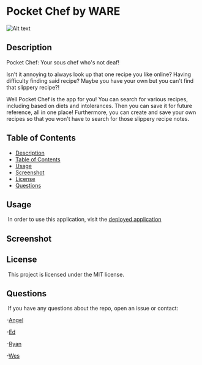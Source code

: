 # Pocket Chef by WARE

![Alt text](https://img.shields.io/badge/License-MIT-brightgreen "MIT")

## Description

​Pocket Chef: Your sous chef who's not deaf!

Isn't it annoying to always look up that one recipe you like online? Having difficulty finding said recipe? Maybe you have your own but you can't find that slippery recipe?!

Well Pocket Chef is the app for you! You can search for various recipes, including based on diets and intolerances. Then you can save it for future reference, all in one place! Furthermore, you can create and save your own recipes so that you won't have to search for those slippery recipe notes.

## Table of Contents

- [Description](#description)
- [Table of Contents](#table-of-contents)
- [Usage](#usage)
- [Screenshot](#screenshot)
- [License](#license)
- [Questions](#questions)

## Usage

​
In order to use this application, visit the [deployed application]()
​

## Screenshot

## License

​
This project is licensed under the MIT license.
​

## Questions

​
If you have any questions about the repo, open an issue or contact:

-[Angel](https://github.com/angelpena619)

-[Ed](https://github.com/JEMinick)

-[Ryan](https://github.com/Damaximum)

-[Wes](https://github.com/WesEvan)

